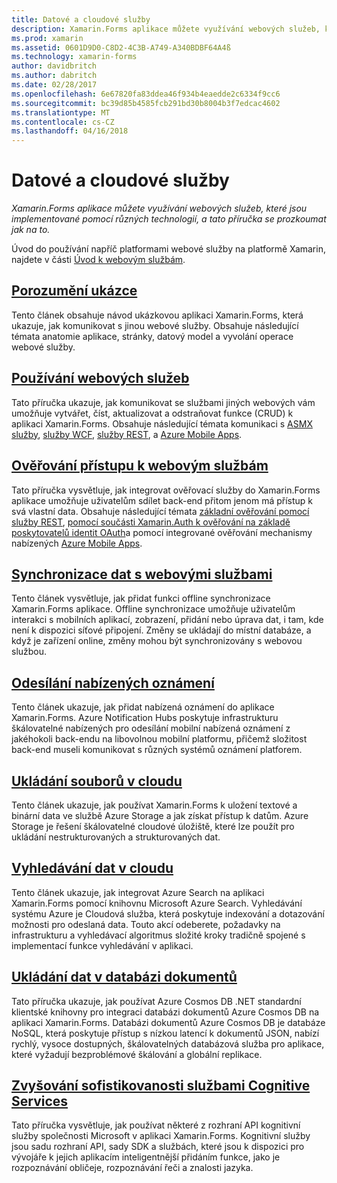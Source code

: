 ```yaml
---
title: Datové a cloudové služby
description: Xamarin.Forms aplikace můžete využívání webových služeb, které jsou implementované pomocí různých technologií, a tato příručka se prozkoumat jak na to.
ms.prod: xamarin
ms.assetid: 0601D9D0-C8D2-4C3B-A749-A340BDBF64A4ß
ms.technology: xamarin-forms
author: davidbritch
ms.author: dabritch
ms.date: 02/28/2017
ms.openlocfilehash: 6e67820fa83ddea46f934b4eaedde2c6334f9cc6
ms.sourcegitcommit: bc39d85b4585fcb291bd30b8004b3f7edcac4602
ms.translationtype: MT
ms.contentlocale: cs-CZ
ms.lasthandoff: 04/16/2018
---
```

# <a name="data--cloud-services"></a>Datové a cloudové služby

_Xamarin.Forms aplikace můžete využívání webových služeb, které jsou implementované pomocí různých technologií, a tato příručka se prozkoumat jak na to._

Úvod do používání napříč platformami webové služby na platformě Xamarin, najdete v části [Úvod k webovým službám](~/cross-platform/data-cloud/web-services/index.md).

## <a name="understanding-the-samplexamarin-formsdata-cloudwalkthroughmd"></a>[Porozumění ukázce](~/xamarin-forms/data-cloud/walkthrough.md)

Tento článek obsahuje návod ukázkovou aplikaci Xamarin.Forms, která ukazuje, jak komunikovat s jinou webové služby. Obsahuje následující témata anatomie aplikace, stránky, datový model a vyvolání operace webové služby.

## <a name="consuming-web-servicesxamarin-formsdata-cloudconsumingindexmd"></a>[Používání webových služeb](~/xamarin-forms/data-cloud/consuming/index.md)

Tato příručka ukazuje, jak komunikovat se službami jiných webových vám umožňuje vytvářet, číst, aktualizovat a odstraňovat funkce (CRUD) k aplikaci Xamarin.Forms. Obsahuje následující témata komunikaci s [ASMX služby](consuming/asmx.md), [služby WCF](consuming/wcf.md), [služby REST](consuming/rest.md), a [Azure Mobile Apps](consuming/azure.md).

## <a name="authenticating-access-to-web-servicesxamarin-formsdata-cloudauthenticationindexmd"></a>[Ověřování přístupu k webovým službám](~/xamarin-forms/data-cloud/authentication/index.md)

Tato příručka vysvětluje, jak integrovat ověřovací služby do Xamarin.Forms aplikace umožňuje uživatelům sdílet back-end přitom jenom má přístup k svá vlastní data. Obsahuje následující témata [základní ověřování pomocí služby REST](authentication/rest.md), [pomocí součásti Xamarin.Auth k ověřování na základě poskytovatelů identit OAuth](authentication/oauth.md)a pomocí integrované ověřování mechanismy nabízených [Azure Mobile Apps](authentication/azure.md).

## <a name="synchronizing-data-with-web-servicessyncindexmd"></a>[Synchronizace dat s webovými službami](sync/index.md)

Tento článek vysvětluje, jak přidat funkci offline synchronizace Xamarin.Forms aplikace. Offline synchronizace umožňuje uživatelům interakci s mobilních aplikací, zobrazení, přidání nebo úprava dat, i tam, kde není k dispozici síťové připojení. Změny se ukládají do místní databáze, a když je zařízení online, změny mohou být synchronizovány s webovou službou.

## <a name="sending-push-notificationspush-notificationsindexmd"></a>[Odesílání nabízených oznámení](push-notifications/index.md)

Tento článek ukazuje, jak přidat nabízená oznámení do aplikace Xamarin.Forms. Azure Notification Hubs poskytuje infrastrukturu škálovatelné nabízených pro odesílání mobilní nabízená oznámení z jakéhokoli back-endu na libovolnou mobilní platformu, přičemž složitost back-end museli komunikovat s různých systémů oznámení platforem.

## <a name="storing-files-in-the-cloudstorageindexmd"></a>[Ukládání souborů v cloudu](storage/index.md)

Tento článek ukazuje, jak používat Xamarin.Forms k uložení textové a binární data ve službě Azure Storage a jak získat přístup k datům. Azure Storage je řešení škálovatelné cloudové úložiště, které lze použít pro ukládání nestrukturovaných a strukturovaných dat.

## <a name="searching-data-in-the-cloudsearchindexmd"></a>[Vyhledávání dat v cloudu](search/index.md)

Tento článek ukazuje, jak integrovat Azure Search na aplikaci Xamarin.Forms pomocí knihovnu Microsoft Azure Search. Vyhledávání systému Azure je Cloudová služba, která poskytuje indexování a dotazování možnosti pro odeslaná data. Touto akcí odeberete, požadavky na infrastrukturu a vyhledávací algoritmus složité kroky tradičně spojené s implementací funkce vyhledávání v aplikaci.

## <a name="storing-data-in-a-document-databasecosmosdbindexmd"></a>[Ukládání dat v databázi dokumentů](cosmosdb/index.md)

Tato příručka ukazuje, jak používat Azure Cosmos DB .NET standardní klientské knihovny pro integraci databázi dokumentů Azure Cosmos DB na aplikaci Xamarin.Forms. Databázi dokumentů Azure Cosmos DB je databáze NoSQL, která poskytuje přístup s nízkou latencí k dokumentů JSON, nabízí rychlý, vysoce dostupných, škálovatelných databázová služba pro aplikace, které vyžadují bezproblémové škálování a globální replikace.

## <a name="adding-intelligence-with-cognitive-servicescognitive-servicesindexmd"></a>[Zvyšování sofistikovanosti službami Cognitive Services](cognitive-services/index.md)

Tato příručka vysvětluje, jak používat některé z rozhraní API kognitivní služby společnosti Microsoft v aplikaci Xamarin.Forms. Kognitivní služby jsou sadu rozhraní API, sady SDK a službách, které jsou k dispozici pro vývojáře k jejich aplikacím inteligentnější přidáním funkce, jako je rozpoznávání obličeje, rozpoznávání řeči a znalosti jazyka.

